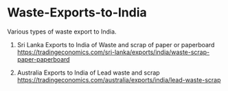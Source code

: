 # Waste-Exports-to-India
Various types of waste export to India.

1. Sri Lanka Exports to India of Waste and scrap of paper or paperboard
https://tradingeconomics.com/sri-lanka/exports/india/waste-scrap-paper-paperboard

2. Australia Exports to India of Lead waste and scrap
https://tradingeconomics.com/australia/exports/india/lead-waste-scrap
